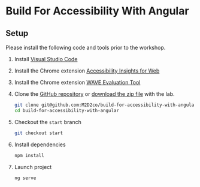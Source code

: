 # Build For Accessibility With Angular

## Setup

Please install the following code and tools prior to the workshop.

1. Install [Visual Studio Code](https://code.visualstudio.com/)
2. Install the Chrome extension [Accessibility Insights for Web](https://accessibilityinsights.io/docs/en/web/overview)
3. Install the Chrome extension [WAVE Evaluation Tool](https://chrome.google.com/webstore/detail/wave-evaluation-tool/jbbplnpkjmmeebjpijfedlgcdilocofh)
3. Clone the [GitHub repository](https://github.com/M2D2co/build-for-accessibility-with-angular) or [download the zip file](https://github.com/M2D2co/build-for-accessibility-with-angular/archive/main.zip) with the lab.

    ```bash
    git clone git@github.com:M2D2co/build-for-accessibility-with-angular.git
    cd build-for-accessibility-with-angular
    ```

4. Checkout the `start` branch

    ```bash
    git checkout start
    ```

5. Install dependencies

    ```bash
    npm install
    ```

6. Launch project

    ```bash
    ng serve
    ```
